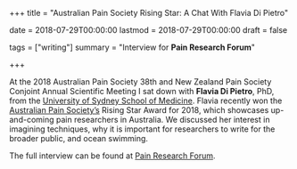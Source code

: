 +++
title = "Australian Pain Society Rising Star: A Chat With Flavia Di Pietro"

date = 2018-07-29T00:00:00
lastmod = 2018-07-29T00:00:00
draft = false

tags = ["writing"]
summary = "Interview for **Pain Research Forum**"

+++

At the 2018 Australian Pain Society 38th and New Zealand Pain Society Conjoint Annual Scientific Meeting I sat down with **Flavia Di Pietro**, PhD, from the [University of Sydney School of Medicine](http://sydney.edu.au/medicine/). Flavia recently won the [Australian Pain Society’s](https://www.apsoc.org.au/) Rising Star Award for 2018, which showcases up-and-coming pain researchers in Australia. We discussed her interest in imagining techniques, why it is important for researchers to write for the broader public, and ocean swimming. 

The full interview can be found at [Pain Research Forum](https://www.painresearchforum.org/forums/interview/99485-australian-pain-society-rising-star-chat-flavia-di-pietro). 

